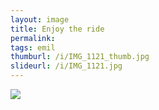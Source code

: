 ```yaml
---
layout: image
title: Enjoy the ride
permalink: 
tags: emil
thumburl: /i/IMG_1121_thumb.jpg
slideurl: /i/IMG_1121.jpg
---
```


![]({{site.url}}/i/IMG_1121.jpg)
